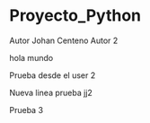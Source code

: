 # Proyecto_Python
Autor Johan Centeno
Autor 2


hola mundo


Prueba desde el user 2

Nueva linea prueba jj2

Prueba 3
